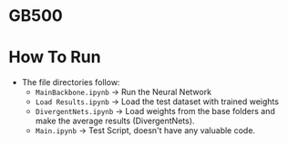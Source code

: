 # GB500

# How To Run

- The file directories follow:
    - `MainBackbone.ipynb`      -> Run the Neural Network
    - `Load Results.ipynb`      -> Load the test dataset with trained weights
    - `DivergentNets.ipynb`     -> Load weights from the base folders and make the average results (DivergentNets).
    - `Main.ipynb`              -> Test Script, doesn't have any valuable code.


